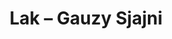 ---
title: "Lak – Gauzy Sjajni"
price: "N/A" 
desc: "N/A"
img_path: "/assets/img/AK893.jpg"
brand: "AK"
available: false
special_offer: true
new: false
soon: false
cat: "070000"
subcat: "070200"
subsubcat: "070205"
sifra: "AK893"
---
